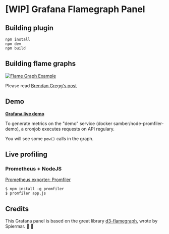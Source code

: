 # [WIP] Grafana Flamegraph Panel

## Building plugin
```
npm install
npm dev
npm build
```

## Building flame graphs

[![Flame Graph Example](https://media.giphy.com/media/l41JMjBaxrZw1bqpi/giphy.gif)](http://spiermar.github.io/d3-flame-graph/)

Please read [Brendan Gregg's post](http://www.brendangregg.com/flamegraphs.html)

## Demo

**[Grafana live demo](http://grafana.flamegraph.samuel-berthe.fr/d/000000001/demo-flamegraph?orgId=1)**

To generate metrics on the "demo" service (docker samber/node-promfiler-demo), a cronjob executes requests on API regulary.

You will see some `pow()` calls in the graph.

## Live profiling

### Prometheus + NodeJS

[Prometheus exporter: Promfiler](github.com/samber/node-promfiler)

```
$ npm install -g promfiler
$ promfiler app.js
```

## Credits

This Grafana panel is based on the great library [d3-flamegraph](https://github.com/spiermar/d3-flame-graph), wrote by Spiermar. :clap: :clap:
